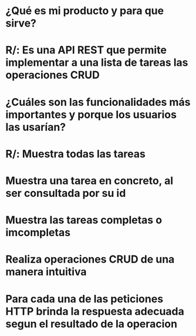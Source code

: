 # ¿Qué es mi producto y para que sirve?
# R/: Es una API REST que permite implementar a una lista de tareas las operaciones CRUD 


# ¿Cuáles son las funcionalidades más importantes y porque los usuarios las usarían?

# R/: Muestra todas las tareas
# Muestra una tarea en concreto, al ser consultada por su id 
# Muestra las tareas completas o imcompletas
# Realiza operaciones CRUD de una manera intuitiva 
# Para cada una de las peticiones HTTP brinda la respuesta adecuada segun el resultado de la operacion